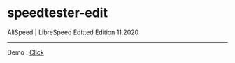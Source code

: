# speedtester-edit
AliSpeed | LibreSpeed Editted Edition 11.2020
<hr></hr>
Demo : <a href="https://alicangonullu.github.io/speedtester-edit/">Click</a>
